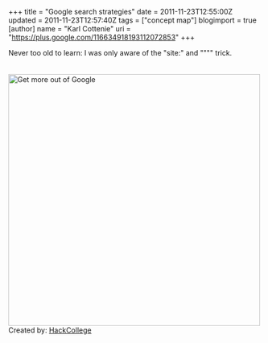 +++
title = "Google search strategies"
date = 2011-11-23T12:55:00Z
updated = 2011-11-23T12:57:40Z
tags = ["concept  map"]
blogimport = true 
[author]
	name = "Karl Cottenie"
	uri = "https://plus.google.com/116634918193112072853"
+++

Never too old to learn: I was only aware of the "site:" and """" trick.<br /><br />&nbsp;  <a href="http://www.hackcollege.com/?p=5143"><img alt="Get more out of Google" border="0" src="http://www.hackcollege.com/wp-content/uploads/2011/11/google.gif" width="500" /></a><br />Created by: <a href="http://www.hackcollege.com/">HackCollege</a>
